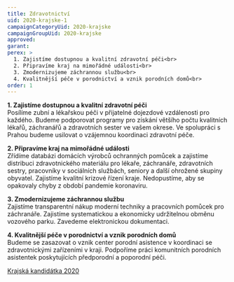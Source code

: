 ```yaml
---
title: Zdravotnictví
uid: 2020-krajske-1
campaignCategoryUid: 2020-krajske
campaignGroupUid: 2020-krajske
approved:
garant:
perex: >
  1. Zajistíme dostupnou a kvalitní zdravotní péči<br>
  2. Připravíme kraj na mimořádné události<br>
  3. Zmodernizujeme záchrannou službu<br>
  4. Kvalitnější péče v porodnictví a vznik porodních domů<br>
order: 1
---
```


**1. Zajistíme dostupnou a kvalitní zdravotní péči**<br>
Posílíme zubní a lékařskou péči v přijatelné dojezdové vzdálenosti pro každého. Budeme podporovat programy pro získání většího počtu kvalitních lékařů, záchranářů a zdravotních sester ve vašem okrese. Ve spolupráci s Prahou budeme usilovat o vzájemnou koordinaci zdravotní péče.

**2. Připravíme kraj na mimořádné události**<br>
Zřídíme databázi domácích výrobců ochranných pomůcek a zajistíme distribuci zdravotnického materiálu pro lékaře, záchranáře, zdravotních sestry, pracovníky v sociálních službách, seniory a další ohrožené skupiny obyvatel. Zajistíme kvalitní krizové řízení kraje. Nedopustíme, aby se opakovaly chyby z období pandemie koronaviru.

**3. Zmodernizujeme záchrannou službu**<br>
Zajistíme transparentní nákup moderní techniky a pracovních pomůcek pro záchranáře. Zajistíme systematickou a ekonomicky udržitelnou obměnu vozového parku. Zavedeme elektronickou dokumentaci.

**4. Kvalitnější péče v porodnictví a vznik porodních domů**<br>
Budeme se zasazovat o vznik center porodní asistence v koordinaci se zdravotnickými zařízeními v kraji. Podpoříme práci komunitních porodních asistentek poskytujících předporodní a poporodní péči.

[Krajská kandidátka 2020](/volby/2020/krajske/)

